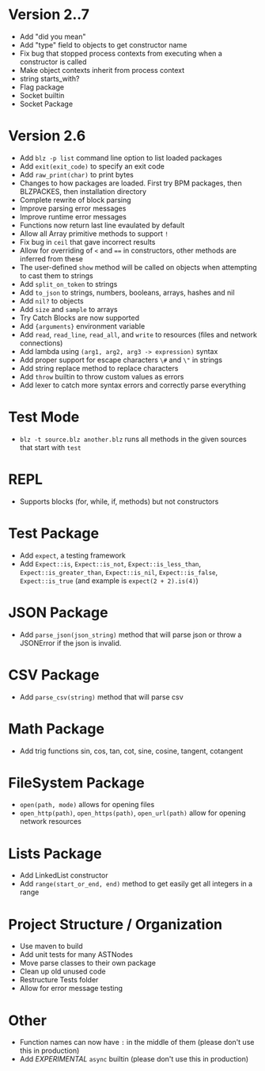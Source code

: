 Version 2..7
======
- Add "did you mean"
- Add "type" field to objects to get constructor name
- Fix bug that stopped process contexts from executing when a constructor is called
- Make object contexts inherit from process context
- string starts_with?
- Flag package
- Socket builtin
- Socket Package


Version 2.6
=====
- Add `blz -p list` command line option to list loaded packages
- Add `exit(exit_code)` to specify an exit code
- Add `raw_print(char)` to print bytes
- Changes to how packages are loaded. First try BPM packages, then BLZPACKES, then installation directory
- Complete rewrite of block parsing
- Improve parsing error messages
- Improve runtime error messages
- Functions now return last line evaulated by default
- Allow all Array primitive methods to support `!`
- Fix bug in `ceil` that gave incorrect results
- Allow for overriding of `<` and `==` in constructors, other methods are inferred from these
- The user-defined `show` method will be called on objects when attempting to cast them to strings
- Add `split_on_token` to strings
- Add `to_json` to strings, numbers, booleans, arrays, hashes and nil
- Add `nil?` to objects
- Add `size` and `sample` to arrays
- Try Catch Blocks are now supported
- Add `{arguments}` environment variable
- Add `read`, `read_line`, `read_all`, and `write` to resources (files and network connections)
- Add lambda using `(arg1, arg2, arg3 -> expression)` syntax
- Add proper support for escape characters `\#` and `\"` in strings
- Add string replace method to replace characters
- Add `throw` builtin to throw custom values as errors
- Add lexer to catch more syntax errors and correctly parse everything

Test Mode
=====
- `blz -t source.blz another.blz` runs all methods in the given sources that start with `test`

REPL
=====
- Supports blocks (for, while, if, methods) but not constructors

Test Package
====
- Add `expect`, a testing framework
- Add `Expect::is`, `Expect::is_not`, `Expect::is_less_than`, `Expect::is_greater_than`, `Expect::is_nil`, `Expect::is_false`, `Expect::is_true` (and example is `expect(2 + 2).is(4)`)

JSON Package
=====
- Add `parse_json(json_string)` method that will parse json or throw a JSONError if the json is invalid.

CSV Package
=====
- Add `parse_csv(string)` method that will parse csv

Math Package
=====
- Add trig functions sin, cos, tan, cot, sine, cosine, tangent, cotangent

FileSystem Package
=====
- `open(path, mode)` allows for opening files
- `open_http(path)`, `open_https(path)`, `open_url(path)` allow for opening network resources

Lists Package
=====
- Add LinkedList constructor
- Add `range(start_or_end, end)` method to get easily get all integers in a range

Project Structure / Organization
=====
- Use maven to build
- Add unit tests for many ASTNodes
- Move parse classes to their own package
- Clean up old unused code
- Restructure Tests folder
- Allow for error message testing

Other
=====
- Function names can now have `:` in the middle of them (please don't use this in production)
- Add *EXPERIMENTAL* `async` builtin (please don't use this in production)

